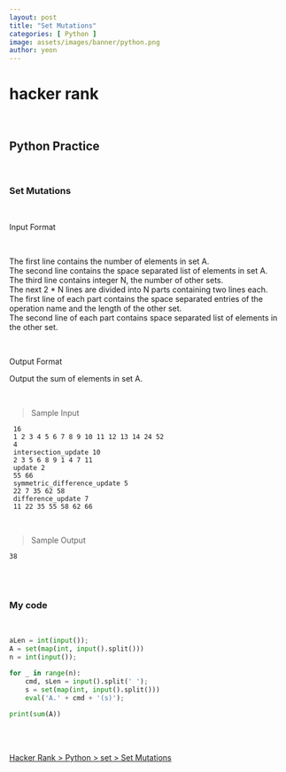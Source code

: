 ```yaml
---
layout: post
title: "Set Mutations"
categories: [ Python ]
image: assets/images/banner/python.png
author: yeon
---
```


# hacker rank

<br>

## Python Practice

<br>

### Set Mutations

<br>

Input Format

<br>

The first line contains the number of elements in set A. <br>
The second line contains the space separated list of elements in set A. <br>
The third line contains integer N, the number of other sets. <br>
The next 2 * N lines are divided into N parts containing two lines each. <br>
The first line of each part contains the space separated entries of the operation name and the length of the other set. <br>
The second line of each part contains space separated list of elements in the other set. <br>

<br>

Output Format <br>

Output the sum of elements in set A. <br>

<br>

> Sample Input
~~~
 16
 1 2 3 4 5 6 7 8 9 10 11 12 13 14 24 52
 4
 intersection_update 10
 2 3 5 6 8 9 1 4 7 11
 update 2
 55 66
 symmetric_difference_update 5
 22 7 35 62 58
 difference_update 7
 11 22 35 55 58 62 66
~~~

<br>

> Sample Output
~~~
38
~~~

<br><br>

### My code

<br>

```python
aLen = int(input());
A = set(map(int, input().split()))
n = int(input());

for _ in range(n):
    cmd, sLen = input().split(' ');
    s = set(map(int, input().split()))
    eval('A.' + cmd + '(s)');
    
print(sum(A))
```

<br>
<br>

[Hacker Rank > Python > set > Set Mutations ](https://www.hackerrank.com/challenges/py-set-mutations/problem)